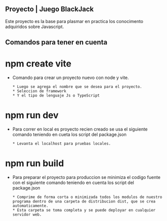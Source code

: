 ## Proyecto | Juego BlackJack
Este proyecto es la base para plasmar en practica los conocimento adquiridos sobre Javascript.

## Comandos para tener en cuenta

# npm create vite
-   Comando para crear un proyecto nuevo con node y vite.
        
        * Luego se agrega el nombre que se desea para el proyecto.
        * Seleccion de framework
        * Y el tipo de lenguaje Js o TypeScript

# npm run dev
-   Para correr en local es proyecto recien creado se usa el siguiente comando teniendo en cueta los script del package.json
        
        * Levanta el localhost para pruebas locales.

# npm run build
-   Para preparar el proyecto para produccion se minimiza el codigo fuente con el siguiente comando teniendo en cuenta los script del package.json
        
        * Comprime de forma corta o minimizada todos los modulos de nuestro programa dentro de una carpeta de distribucion dist, que se crea automaticamente.
        * Esta carpeta se toma completa y se puede deployar en cualquier servidor web.

